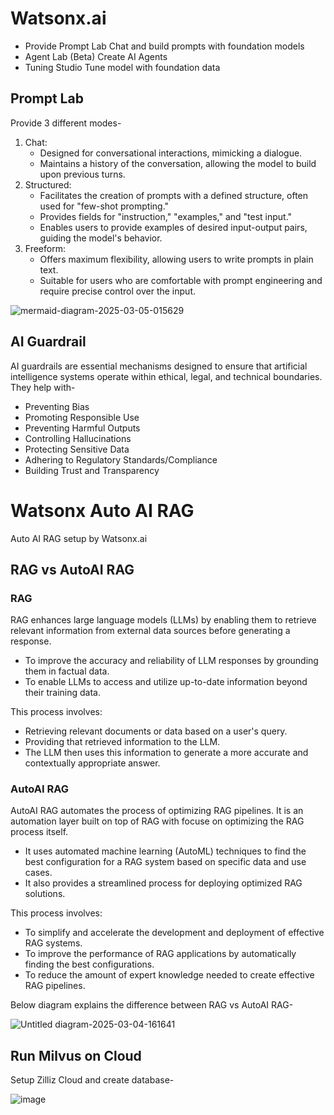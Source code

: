 # Watsonx.ai

- Provide Prompt Lab
  Chat and build prompts with foundation models 
- Agent Lab (Beta)
  Create AI Agents
- Tuning Studio
  Tune model with foundation data
 
## Prompt Lab
Provide 3 different modes-
1. Chat:
     + Designed for conversational interactions, mimicking a dialogue.
     + Maintains a history of the conversation, allowing the model to build upon previous turns.
3. Structured:
     + Facilitates the creation of prompts with a defined structure, often used for "few-shot prompting."
     + Provides fields for "instruction," "examples," and "test input."
     + Enables users to provide examples of desired input-output pairs, guiding the model's behavior.
5. Freeform:
     + Offers maximum flexibility, allowing users to write prompts in plain text.
     + Suitable for users who are comfortable with prompt engineering and require precise control over the input.
 
![mermaid-diagram-2025-03-05-015629](https://github.com/user-attachments/assets/e73a09bb-3614-44eb-b7c7-f6601ac6e7b0)

## AI Guardrail
AI guardrails are essential mechanisms designed to ensure that artificial intelligence systems operate within ethical, legal, and technical boundaries.
They help with-
- Preventing Bias
- Promoting Responsible Use
- Preventing Harmful Outputs
- Controlling Hallucinations
- Protecting Sensitive Data
- Adhering to Regulatory Standards/Compliance
- Building Trust and Transparency


# Watsonx Auto AI RAG
Auto AI RAG setup by Watsonx.ai

## RAG vs AutoAI RAG

### RAG
RAG enhances large language models (LLMs) by enabling them to retrieve relevant information from external data sources before generating a response.
- To improve the accuracy and reliability of LLM responses by grounding them in factual data.
- To enable LLMs to access and utilize up-to-date information beyond their training data.

This process involves:
- Retrieving relevant documents or data based on a user's query.
- Providing that retrieved information to the LLM.
- The LLM then uses this information to generate a more accurate and contextually appropriate answer.

### AutoAI RAG
AutoAI RAG automates the process of optimizing RAG pipelines. It is an automation layer built on top of RAG with focuse on optimizing the RAG process itself.
- It uses automated machine learning (AutoML) techniques to find the best configuration for a RAG system based on specific data and use cases.
- It also provides a streamlined process for deploying optimized RAG solutions.

This process involves:
- To simplify and accelerate the development and deployment of effective RAG systems.
- To improve the performance of RAG applications by automatically finding the best configurations.
- To reduce the amount of expert knowledge needed to create effective RAG pipelines.

Below diagram explains the difference between RAG vs AutoAI RAG-

![Untitled diagram-2025-03-04-161641](https://github.com/user-attachments/assets/db5d7a2e-3d5e-4af3-b845-0370659c3da4)



## Run Milvus on Cloud
Setup Zilliz Cloud and create database-

![image](https://github.com/user-attachments/assets/c44a534b-1f9a-49a7-8469-6ff6d0d8608e)

